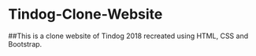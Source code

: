 # Tindog-Clone-Website
##This is a clone website of Tindog 2018 recreated using HTML, CSS and Bootstrap.
